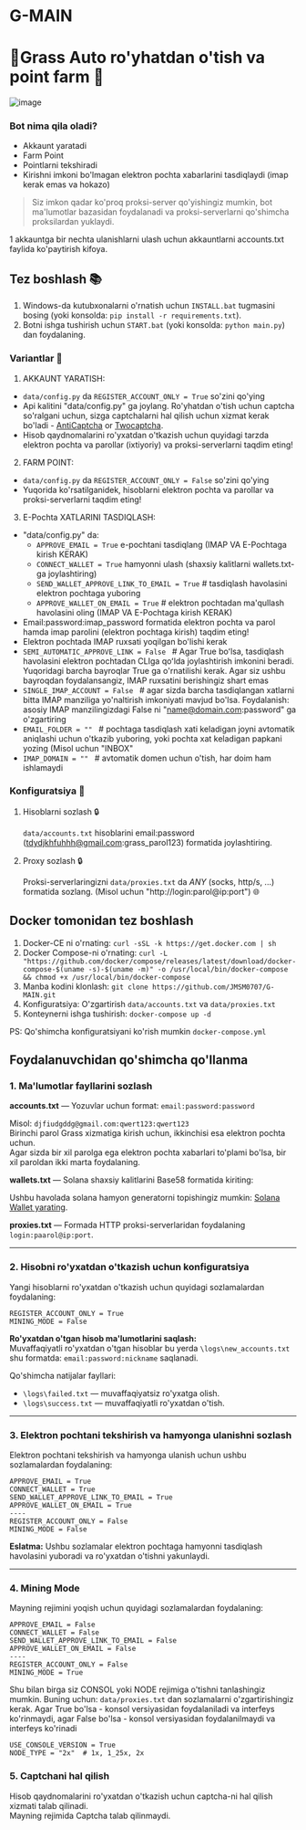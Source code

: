 














# G-MAIN
# 🔹Grass Auto ro'yhatdan o'tish va point farm 🔹

![image](https://github.com/MsLolita/grass/assets/58307006/610b95b4-369f-4a71-ac24-f45e8dee6380)


### Bot nima qila oladi?
   - Akkaunt yaratadi
   - Farm Point
   - Pointlarni tekshiradi
   - Kirishni imkoni bo'lmagan elektron pochta xabarlarini tasdiqlaydi (imap kerak emas va hokazo)

> Siz imkon qadar ko'proq proksi-server qo'yishingiz mumkin, bot ma'lumotlar bazasidan foydalanadi va proksi-serverlarni qo'shimcha proksilardan yuklaydi.


1 akkauntga bir nechta ulanishlarni ulash uchun akkauntlarni accounts.txt faylida ko'paytirish kifoya.

## Tez boshlash 📚
   1. Windows-da kutubxonalarni o'rnatish uchun `INSTALL.bat` tugmasini bosing (yoki konsolda: `pip install -r requirements.txt`).
   2. Botni ishga tushirish uchun `START.bat` (yoki konsolda: `python main.py`) dan foydalaning.

### Variantlar 📧

1. AKKAUNT YARATISH:
 - `data/config.py` da `REGISTER_ACCOUNT_ONLY = True` so'zini qo'ying
 - Api kalitini "data/config.py" ga joylang. Ro'yhatdan o'tish uchun captcha so'ralgani uchun, sizga captchalarni hal qilish uchun xizmat kerak bo'ladi - [AntiCaptcha](http://getcaptchasolution.com/t8yfysqmh3) or [Twocaptcha](https://2captcha.com/?from=12939391).
 - Hisob qaydnomalarini ro'yxatdan o'tkazish uchun quyidagi tarzda elektron pochta va parollar (ixtiyoriy) va proksi-serverlarni taqdim eting!



2. FARM POINT:
 - `data/config.py` da `REGISTER_ACCOUNT_ONLY = False` so'zini qo'ying
 - Yuqorida ko'rsatilganidek, hisoblarni elektron pochta va parollar va proksi-serverlarni taqdim eting!

3. E-Pochta XATLARINI TASDIQLASH:
 - "data/config.py" da:
   - `APPROVE_EMAIL = True` e-pochtani tasdiqlang (IMAP VA E-Pochtaga kirish KERAK)
   - `CONNECT_WALLET = True` hamyonni ulash (shaxsiy kalitlarni wallets.txt-ga joylashtiring)
   - `SEND_WALLET_APPROVE_LINK_TO_EMAIL = True`  # tasdiqlash havolasini elektron pochtaga yuboring
   - `APPROVE_WALLET_ON_EMAIL = True`  # elektron pochtadan ma'qullash havolasini oling (IMAP VA E-Pochtaga kirish KERAK)
 - Email:password:imap_password formatida elektron pochta va parol hamda imap parolini (elektron pochtaga kirish) taqdim eting!
 - Elektron pochtada IMAP ruxsati yoqilgan bo'lishi kerak
 -  `SEMI_AUTOMATIC_APPROVE_LINK = False `  # Agar True boʻlsa, tasdiqlash havolasini elektron pochtadan CLIga qoʻlda joylashtirish imkonini beradi. Yuqoridagi barcha bayroqlar True ga o'rnatilishi kerak. Agar siz ushbu bayroqdan foydalansangiz, IMAP ruxsatini berishingiz shart emas
 -  `SINGLE_IMAP_ACCOUNT = False `  # agar sizda barcha tasdiqlangan xatlarni bitta IMAP manziliga yo'naltirish imkoniyati mavjud bo'lsa. Foydalanish: asosiy IMAP manzilingizdagi False ni "name@domain.com:password" ga o'zgartiring
 -  `EMAIL_FOLDER = "" `  # pochtaga tasdiqlash xati keladigan joyni avtomatik aniqlashi uchun o'tkazib yuboring, yoki pochta xat keladigan papkani yozing (Misol uchun "INBOX"
 -  `IMAP_DOMAIN = "" `  # avtomatik domen uchun o'tish, har doim ham ishlamaydi






### Konfiguratsiya 📧

1. Hisoblarni sozlash 🔒

   `data/accounts.txt` hisoblarini email:password (tdydjkhfuhhh@gmail.com:grass_parol123) formatida joylashtiring.


   
2. Proxy sozlash 🔒

   Proksi-serverlaringizni `data/proxies.txt` da *ANY* (socks, http/s, ...) formatida sozlang. (Misol uchun "http://login:parol@ip:port") 🌐



## Docker tomonidan tez boshlash
   1. Docker-CE ni o'rnating: `curl -sSL -k https://get.docker.com | sh`
   2. Docker Compose-ni o'rnating: `curl -L "https://github.com/docker/compose/releases/latest/download/docker-compose-$(uname -s)-$(uname -m)" -o /usr/local/bin/docker-compose && chmod +x /usr/local/bin/docker-compose`
   3. Manba kodini klonlash: `git clone https://github.com/JMSM0707/G-MAIN.git`
   4. Konfiguratsiya: O'zgartirish `data/accounts.txt` va `data/proxies.txt`
   5. Konteynerni ishga tushirish: `docker-compose up -d`

   PS: Qo'shimcha konfiguratsiyani ko'rish mumkin `docker-compose.yml`


## Foydalanuvchidan qo'shimcha qo'llanma 

### 1. Ma'lumotlar fayllarini sozlash

**accounts.txt** — Yozuvlar uchun format: `email:password:password`

Misol: `djfiudgddg@gmail.com:qwert123:qwert123`  
Birinchi parol Grass xizmatiga kirish uchun, ikkinchisi esa elektron pochta uchun.  
Agar sizda bir xil parolga ega elektron pochta xabarlari to'plami bo'lsa, bir xil paroldan ikki marta foydalaning.

**wallets.txt** — Solana shaxsiy kalitlarini Base58 formatida kiriting:

Ushbu havolada solana hamyon generatorni topishingiz mumkin: [Solana Wallet yarating](https://ct.app/createWallet/sol).

**proxies.txt** — Formada HTTP proksi-serverlaridan foydalaning `login:paarol@ip:port`.

---

### 2. Hisobni ro'yxatdan o'tkazish uchun konfiguratsiya

Yangi hisoblarni ro'yxatdan o'tkazish uchun quyidagi sozlamalardan foydalaning:

```plaintext
REGISTER_ACCOUNT_ONLY = True
MINING_MODE = False
```

**Ro'yxatdan o'tgan hisob ma'lumotlarini saqlash:**  
Muvaffaqiyatli ro'yxatdan o'tgan hisoblar bu yerda `\logs\new_accounts.txt` shu formatda: `email:password:nickname` saqlanadi.

Qo'shimcha natijalar fayllari:  
- `\logs\failed.txt` — muvaffaqiyatsiz ro'yxatga olish.  
- `\logs\success.txt` — muvaffaqiyatli ro'yxatdan o'tish.

---

### 3. Elektron pochtani tekshirish va hamyonga ulanishni sozlash

Elektron pochtani tekshirish va hamyonga ulanish uchun ushbu sozlamalardan foydalaning:

```plaintext
APPROVE_EMAIL = True
CONNECT_WALLET = True
SEND_WALLET_APPROVE_LINK_TO_EMAIL = True
APPROVE_WALLET_ON_EMAIL = True
----
REGISTER_ACCOUNT_ONLY = False
MINING_MODE = False
```

**Eslatma:** Ushbu sozlamalar elektron pochtaga hamyonni tasdiqlash havolasini yuboradi va ro'yxatdan o'tishni yakunlaydi.

---

### 4. Mining Mode

Mayning rejimini yoqish uchun quyidagi sozlamalardan foydalaning:

```plaintext
APPROVE_EMAIL = False
CONNECT_WALLET = False
SEND_WALLET_APPROVE_LINK_TO_EMAIL = False
APPROVE_WALLET_ON_EMAIL = False
----
REGISTER_ACCOUNT_ONLY = False
MINING_MODE = True
```

Shu bilan birga siz CONSOL yoki NODE rejimiga o'tishni tanlashingiz mumkin.
Buning uchun: `data/proxies.txt` dan sozlamalarni o'zgartirishingiz kerak.
Agar True bo'lsa - konsol versiyasidan foydalaniladi va interfeys ko'rinmaydi, agar False bo'lsa - konsol versiyasidan foydalanilmaydi va interfeys ko'rinadi
```ochiq matn
USE_CONSOLE_VERSION = True
NODE_TYPE = "2x"  # 1x, 1_25x, 2x

```
### 5. Captchani hal qilish

Hisob qaydnomalarini ro'yxatdan o'tkazish uchun captcha-ni hal qilish xizmati talab qilinadi.  
Mayning rejimida Captcha talab qilinmaydi.
